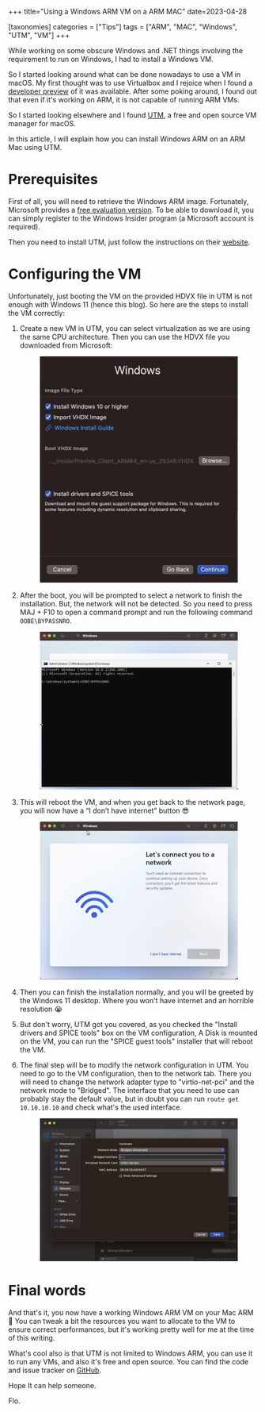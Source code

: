 +++
title="Using a Windows ARM VM on a ARM MAC"
date=2023-04-28

[taxonomies]
categories = ["Tips"]
tags = ["ARM", "MAC", "Windows", "UTM", "VM"]
+++

While working on some obscure Windows and .NET things involving the requirement to run on Windows,
I had to install a Windows VM.

So I started looking around what can be done nowadays to use a VM in macOS.
My first thought was to use Virtualbox and I rejoice when I found a [developer preview](https://www.virtualbox.org/wiki/Downloads) 
of it was available. After some poking around, I found out that even if it's working on ARM, it is not capable of running ARM VMs.

So I started looking elsewhere and I found [UTM](https://mac.getutm.app/), a free and open source VM manager for macOS.

In this article, I will explain how you can install Windows ARM on an ARM Mac using UTM.

# Prerequisites
First of all, you will need to retrieve the Windows ARM image.
Fortunately, Microsoft provides a [free evaluation version](https://www.microsoft.com/en-us/software-download/windowsinsiderpreviewARM64).
To be able to download it, you can simply register to the Windows Insider program (a Microsoft account is required).

Then you need to install UTM, just follow the instructions on their [website](https://mac.getutm.app/).

# Configuring the VM
Unfortunately, just booting the VM on the provided HDVX file in UTM is not enough with Windows 11 (hence this blog).
So here are the steps to install the VM correctly:
1. Create a new VM in UTM, you can select virtualization as we are using the same CPU architecture. Then you can use the HDVX file you downloaded from Microsoft: 
    <p style="text-align:center;"><img src="/posts/windows_arm/vm_configuration_utm.png" alt="VM configuration in UTM" width="400"/></p>

2. After the boot, you will be prompted to select a network to finish the installation. But, the network will not be detected. 
    So you need to press MAJ + F10 to open a command prompt and run the following command `OOBE\BYPASSNRO`.
    <p style="text-align:center;"><img src="/posts/windows_arm/bypass_network.png" alt="Terminal command to bypass network connection at login" width="400"/></p>

3. This will reboot the VM, and when you get back to the network page, you will now have a “I don’t have internet” button 😎
    <p style="text-align:center;"><img src="/posts/windows_arm/connection_skip.png" alt="Skip connection screen on Windows installer" width="400"/></p>

4. Then you can finish the installation normally, and you will be greeted by the Windows 11 desktop. Where you won't have internet and an horrible resolution 😭

5. But don't worry, UTM got you covered, as you checked the "Install drivers and SPICE tools" box on the VM configuration,
   A Disk is mounted on the VM, you can run the "SPICE guest tools" installer that will reboot the VM.

6. The final step will be to modify the network configuration in UTM. You need to go to the VM configuration, then to the network tab.
   There you will need to change the network adapter type to "virtio-net-pci" and the network mode to "Bridged".
   The interface that you need to use can probably stay the default value, but in doubt you can run `route get 10.10.10.10` and check what's the used interface.
   <p style="text-align:center;"><img src="/posts/windows_arm/network_configuration.png" alt="Network configuration in UTM" width="400"/></p>

# Final words
And that's it, you now have a working Windows ARM VM on your Mac ARM 🎉
You can tweak a bit the resources you want to allocate to the VM to ensure correct performances, 
but it's working pretty well for me at the time of this writing.

What's cool also is that UTM is not limited to Windows ARM, you can use it to run any VMs, and also it's free and open source.
You can find the code and issue tracker on [GitHub](https://github.com/utmapp/UTM).

Hope It can help someone.

Flo.